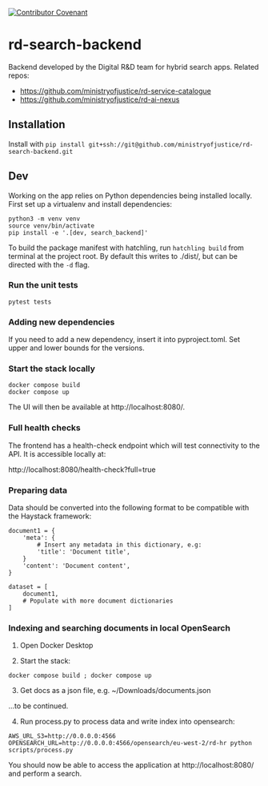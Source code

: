 <!--- Badges start --->
[![Contributor Covenant](https://img.shields.io/badge/Contributor%20Covenant-2.1-4baaaa.svg)](code_of_conduct.md)
<!--- Badges End --->

# rd-search-backend

Backend developed by the Digital R&D team for hybrid search apps. Related repos:

 - https://github.com/ministryofjustice/rd-service-catalogue
 - https://github.com/ministryofjustice/rd-ai-nexus

## Installation

Install with `pip install git+ssh://git@github.com/ministryofjustice/rd-search-backend.git`

## Dev

Working on the app relies on Python dependencies being installed locally. First set up a virtualenv and install 
dependencies:

```
python3 -m venv venv
source venv/bin/activate
pip install -e '.[dev, search_backend]'
```

To build the package manifest with hatchling, run `hatchling build` from
terminal at the project root. By default this writes to ./dist/, but can be
directed with the `-d` flag.

### Run the unit tests

```
pytest tests
```

### Adding new dependencies

If you need to add a new dependency, insert it into pyproject.toml. Set upper and lower bounds for the versions.

### Start the stack locally

```
docker compose build
docker compose up
```

The UI will then be available at http://localhost:8080/.

### Full health checks

The frontend has a health-check endpoint which will test connectivity to the API. It is accessible locally at:

http://localhost:8080/health-check?full=true

### Preparing data

Data should be converted into the following format to be compatible with the Haystack framework:

```
document1 = {
    'meta': {
        # Insert any metadata in this dictionary, e.g:
        'title': 'Document title',
    }
    'content': 'Document content',
}

dataset = [
    document1,
    # Populate with more document dictionaries
]
```

### Indexing and searching documents in local OpenSearch

1. Open Docker Desktop

2. Start the stack:

```
docker compose build ; docker compose up
```

3. Get docs as a json file, e.g. ~/Downloads/documents.json

...to be continued.

4. Run process.py to process data and write index into opensearch:

```
AWS_URL_S3=http://0.0.0.0:4566 OPENSEARCH_URL=http://0.0.0.0:4566/opensearch/eu-west-2/rd-hr python scripts/process.py
```

You should now be able to access the application at http://localhost:8080/ and perform a search.

